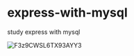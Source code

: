 # express-with-mysql
study express with mysql

![F3z9CWSL6TX93AYY3](https://user-images.githubusercontent.com/83737498/159392064-8e66998a-2723-4350-9761-0574ae01f10e.png)
